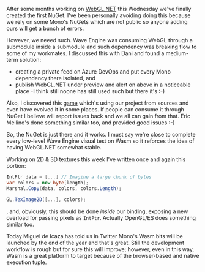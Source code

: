 After some months working on
[WebGL.NET](https://github.com/WaveEngine/WebGL.NET) this Wednesday we've
finally created the first NuGet. I've been personally avoiding doing this
because we rely on some Mono's NuGets which are not public so anyone adding ours
will get a bunch of errors.

However, we neeed such. Wave Engine was consuming WebGL through a submodule
inside a submodule and such dependency was breaking flow to some of my
workmates. I discussed this with Dani and found a medium-term solution:
- creating a private feed on Azure DevOps and put every Mono dependency there
  isolated, and
- publish WebGL.NET under preview and alert on above in a noticeable place -I
  think still noone has still used such but there it's :-)

Also, I discovered this [game](http://deat.tk/jazz2/wasm/) which's using our
project from sources and even have evolved it in some places. If people can
consume it through NuGet I believe will report issues back and we all can gain
from that. Eric Mellino's done something similar too, and provided good issues
:-)

So, the NuGet is just there and it works. I must say we're close to complete
every low-level Wave Engine visual test on Wasm so it reforces the idea of
having WebGL.NET somewhat stable.

Working on 2D & 3D textures this week I've written once and again this portion:
```csharp
IntPtr data = [...] // Imagine a large chunk of bytes
var colors = new byte[length];
Marshal.Copy(data, colors, colors.Length);

GL.TexImage2D([...], colors);
```

, and, obviously, this should be done *inside* our binding, exposing a new
overload for passing pixels as `IntPtr`. Actually OpenGL/ES does something
similar too.

Today Miguel de Icaza has told us in Twitter Mono's Wasm bits will be launched
by the end of the year and that's great. Still the development workflow is rough
but for sure this will improve; however, even in this way, Wasm is a great
platform to target because of the browser-based and native execution tuple.